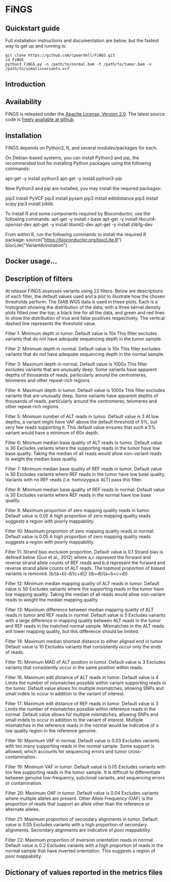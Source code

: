 # FiNGS

## Quickstart guide

Full installation instructions and documentation are below, but the fastest way to get up and running is:

	git clone https://github.com/cpwardell/FiNGS.git
	cd FiNGS
	python3 FiNGS.py -n /path/to/normal.bam -t /path/to/tumor.bam -v /path/to/somaticvariants.vcf

## Introduction


## Availability
FiNGS is released under the [Apache License, Version 2.0][1]. The latest source code is [freely available at github][2].

## Installation
FiNGS depends on Python3, R, and several modules/packages for each.

On Debian-based systems, you can install Python3 and pip, the recommended tool for installing Python packages using the following commands:

apt-get -y install python3
apt-get -y install python3-pip

Now Python3 and pip are installed, you may install the required packages:

pip3 install PyVCF
pip3 install pysam
pip3 install editdistance
pip3 install scipy
pip3 install joblib

To install R and some components required by Bioconductor, use the following commands:
apt-get -y install r-base
apt-get -y install libcurl4-openssl-dev
apt-get -y install libxml2-dev
apt-get -y install zlib1g-dev

From within R, run the following commands to install the required R package:
source("https://bioconductor.org/biocLite.R")
biocLite("VariantAnnotation")

## Docker usage...


## Description of filters
At release FiNGS assesses variants using 22 filters.  Below are descriptions of each filter, the default values used and a plot to illustrate how the chosen thresholds perform.  The GIAB WGS data is used in these plots.  Each is a histogram showing the distribution of the data, with a three kernel density plots fitted over the top; a black line for all the data, and green and red lines to show the distribution of true and false positives respectively.  The vertical dashed line represents the threshold value.


 
Filter 1: Minimum depth in tumor.  Default value is 10x
This filter excludes variants that do not have adequate sequencing depth in the tumor sample.
 
Filter 2: Minimum depth in normal.  Default value is 10x
This filter excludes variants that do not have adequate sequencing depth in the normal sample.

Filter 3: Maximum depth in normal.  Default value is 1000x
This filter excludes variants that are unusually deep.  Some variants have apparent depths of thousands of reads, particularly around the centromeres, telomeres and other repeat-rich regions.

Filter 4: Maximum depth in tumor.  Default value is 1000x
This filter excludes variants that are unusually deep.  Some variants have apparent depths of thousands of reads, particularly around the centromeres, telomeres and other repeat-rich regions.

Filter 5: Minimum number of ALT reads in tumor.  Default value is 3
At low depths, a variant might have VAF above the default threshold of 5%, but very few reads supporting it.  This default value ensures that such a 5% variant would have a minimum of 60x depth.

Filter 6: Minimum median base quality of ALT reads in tumor.  Default value is 30
Excludes variants where the supporting reads in the tumor have low base quality.  Taking the median of all reads would allow non-variant reads to weight the median base quality.

Filter 7: Minimum median base quality of REF reads in tumor.  Default value is 30
Excludes variants where REF reads in the tumor have low base quality.  Variants with no REF reads (i.e. homozygous ALT) pass this filter.

Filter 8: Minimum median base quality of REF reads in normal.  Default value is 30
Excludes variants where REF reads in the normal have low base quality.

Filter 9: Maximum proportion of zero mapping quality reads in tumor.  Default value is 0.05
A high proportion of zero mapping quality reads suggests a region with poorly mappability.

Filter 10: Maximum proportion of zero mapping quality reads in normal.  Default value is 0.05
A high proportion of zero mapping quality reads suggests a region with poorly mappability.

Filter 11: Strand bias exclusion proportion.  Default value is 0.1
Strand bias is defined below (Guo et al., 2012) where a,c represent the forward and reverse strand allele counts of REF reads and b,d represent the forward and reverse strand allele counts of ALT reads.  The topmost proportion of biased variants is removed.
|b/(a+b)-d/(c+d)|/ ((b+d)/(a+b+c+d))

Filter 12: Minimum median mapping quality of ALT reads in tumor.  Default value is 50
Excludes variants where the supporting reads in the tumor have low mapping quality.  Taking the median of all reads would allow non-variant reads to weight the median mapping quality.

Filter 13: Maximum difference between median mapping quality of ALT reads in tumor and REF reads in normal.  Default value is 5
Excludes variants with a large difference in mapping quality between ALT reads in the tumor and REF reads in the matched normal sample.  Mismatches in the ALT reads will lower mapping quality, but this difference should be limited.

Filter 14: Maximum median shortest distance to either aligned end in tumor.  Default value is 10
Excludes variants that consistently occur only the ends of reads.

Filter 15: Minimum MAD of ALT position in tumor.  Default value is 3
Excludes variants that consistently occur in the same position within reads.

Filter 16. Maximum edit distance of ALT reads in tumor.  Default value is 4
Limits the number of mismatches possible within variant supporting reads in the tumor.  Default value allows for multiple mismatches, allowing SNPs and small indels to occur in addition to the variant of interest.

Filter 17: Maximum edit distance of REF reads in tumor.  Default value is 3
Limits the number of mismatches possible within reference reads in the normal.  Default value allows for multiple mismatches, allowing SNPs and small indels to occur in addition to the variant of interest.  Multiple mismatches in the reference reads in the normal would be indicative of a low quality region in the reference genome.

Filter 18: Maximum VAF in normal.  Default value is 0.03
Excludes variants with too many supporting reads in the normal sample.  Some support is allowed, which accounts for sequencing errors and tumor cross-contamination.

Filter 19: Minimum VAF in tumor.  Default value is 0.05
Excludes variants with too few supporting reads in the tumor sample.  It is difficult to differentiate between genuine low-frequency, subclonal variants, and sequencing errors or contamination.

Filter 20: Maximum OAF in tumor.  Default value is 0.04
Excludes variants where multiple alleles are present.  Other Allele Frequency (OAF) is the proportion of reads that support an allele other than the reference or alternate alleles.

Filter 21: Maximum proportion of secondary alignments in tumor.  Default value is 0.05
Excludes variants with a high proportion of secondary alignments.  Secondary alignments are indicative of poor mappability.

Filter 22: Maximum proportion of inversion orientation reads in normal.  Default value is 0.2
Excludes variants with a high proportion of reads in the normal sample that have inverted orientation.  This suggests a region of poor mappability.




## Dictionary of values reported in the metrics files


[1]: https://www.apache.org/licenses/LICENSE-2.0.html
[2]: https://github.com/cpwardell/FiNGS